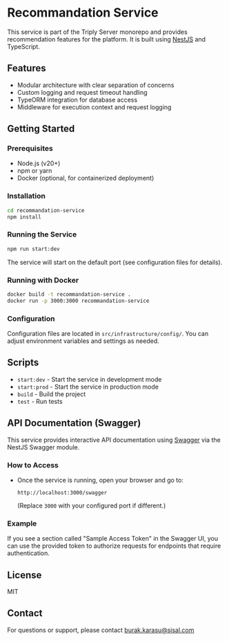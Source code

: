 # Recommandation Service

This service is part of the Triply Server monorepo and provides recommendation features for the platform. It is built using [NestJS](https://nestjs.com/) and TypeScript.

## Features

- Modular architecture with clear separation of concerns
- Custom logging and request timeout handling
- TypeORM integration for database access
- Middleware for execution context and request logging

## Getting Started

### Prerequisites

- Node.js (v20+)
- npm or yarn
- Docker (optional, for containerized deployment)

### Installation

```bash
cd recommandation-service
npm install
```

### Running the Service

```bash
npm run start:dev
```

The service will start on the default port (see configuration files for details).

### Running with Docker

```bash
docker build -t recommandation-service .
docker run -p 3000:3000 recommandation-service
```

### Configuration

Configuration files are located in `src/infrastructure/config/`. You can adjust environment variables and settings as needed.

## Scripts

- `start:dev` - Start the service in development mode
- `start:prod` - Start the service in production mode
- `build` - Build the project
- `test` - Run tests

## API Documentation (Swagger)

This service provides interactive API documentation using [Swagger](https://swagger.io/) via the NestJS Swagger module.

### How to Access

- Once the service is running, open your browser and go to:
  
  ```shell
  http://localhost:3000/swagger
  ```

  (Replace `3000` with your configured port if different.)

### Example

If you see a section called "Sample Access Token" in the Swagger UI, you can use the provided token to authorize requests for endpoints that require authentication.

## License

MIT

## Contact

For questions or support, please contact <burak.karasu@sisal.com>
